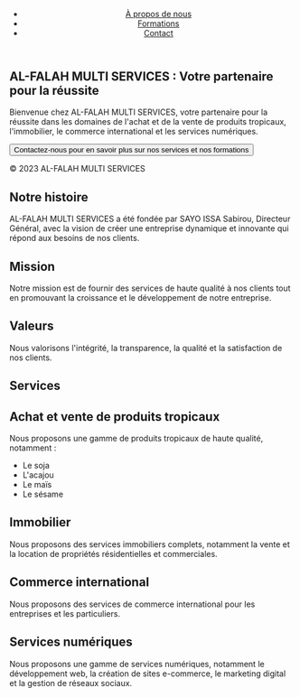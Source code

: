 
 <title>AL-FALAH MULTI SERVICES : Votre partenaire pour la réussite</title>
 <meta charset="UTF-8">
 <meta name="viewport" content="width=device-width, initial-scale=1.0">
 <link rel="stylesheet" href="styles.css">
</head>
<body>
 <header>
 <nav>
 <ul>
 <li><a href="                   
 <li><a href="#">À propos de nous</a></li>
 <li><a href="                    
 <li><a href="#">Formations</a></li>
 <li><a href="#">Contact</a></li>
 </ul>
 </nav>
 </header>
 <main>
 <section>
 <h1>AL-FALAH MULTI SERVICES : Votre partenaire pour la réussite</h1>
 <p>Bienvenue chez AL-FALAH MULTI SERVICES, votre partenaire pour la réussite dans les domaines de l'achat et de la vente de produits tropicaux, l'immobilier, le commerce international et les services numériques.</p>
 <button>Contactez-nous pour en savoir plus sur nos services et nos formations</button>
 </section>
 </main>
 <footer>
 <p>&copy; 2023 AL-FALAH MULTI SERVICES</p>
 </footer>
</body>
</html>
<section>
 <h1>Notre histoire</h1>
 <p>AL-FALAH MULTI SERVICES a été fondée par SAYO ISSA Sabirou, Directeur Général, avec la vision de créer une entreprise dynamique et innovante qui répond aux besoins de nos clients.</p>
 <h2>Mission</h2>
 <p>Notre mission est de fournir des services de haute qualité à nos clients tout en promouvant la croissance et le développement de notre entreprise.</p>
 <h2>Valeurs</h2>
 <p>Nous valorisons l'intégrité, la transparence, la qualité et la satisfaction de nos clients.</p>
</section>
<section>
 <h1>Services</h1>
 <h2>Achat et vente de produits tropicaux</h2>
 <p>Nous proposons une gamme de produits tropicaux de haute qualité, notamment :</p>
 <ul>
 <li>Le soja</li>
 <li>L'acajou</li>
 <li>Le maïs</li>
 <li>Le sésame</li>
 </ul>
 <h2>Immobilier</h2>
 <p>Nous proposons des services immobiliers complets, notamment la vente et la location de propriétés résidentielles et commerciales.</p>
 <h2>Commerce international</h2>
 <p>Nous proposons des services de commerce international pour les entreprises et les particuliers.</p>
 <h2>Services numériques</h2>
 <p>Nous proposons une gamme de services numériques, notamment le développement web, la création de sites e-commerce, le marketing digital et la gestion de réseaux sociaux.</p>
</section>
